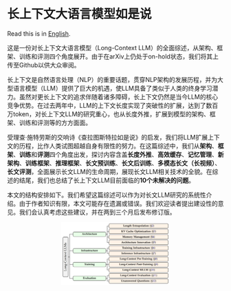 # 长上下文大语言模型如是说

Read this is in [English](./README_en.md).

这是一份对长上下文大语言模型（Long-Context LLM）的全面综述，从架构、框架、训练和评测四个角度展开。由于在arXiv上仍处于on-hold状态，我们将其上传至Github以供大众审阅。

长上下文是自然语言处理（NLP）的重要话题，贯穿NLP架构的发展历程，并为大型语言模型（LLM）提供了巨大的机遇，使LLM具备了类似于人类的终身学习潜力。虽然对更长上下文的追求伴随着诸多障碍，长上下文仍然是当今LLM的核心竞争优势。在过去两年中，LLM的上下文长度实现了突破性的扩展，达到了数百万token，对长上下文LLM的研究重心，也从长度外推，扩展到模型的架构、框架、训练和评测等的方方面面。

受理查·施特劳斯的交响诗《查拉图斯特拉如是说》的启发，我们将LLM扩展上下文的历程，比作人类试图超越自身有限性的努力。在这篇综述中，我们从**架构**、**框架**、**训练**和**评测**四个角度出发，探讨内容含盖**长度外推**、**高效缓存**、**记忆管理**、**新架构**、**训练框架**、**推理框架**、**长文预训练**、**长文后训练**、**多模态长文（长视频）**、**长文评测**，全面展示长文LLM的生命周期，展现长文LLM相关技术的全貌。在综述的结尾，我们也总结了长上下文LLM目前面临的**10个未解决的问题**。

本文的结构安排如下。我们希望这篇综述可以作为对长文LLM研究的系统性介绍。由于作者知识有限，本文可能存在遗漏或错误。我们欢迎读者提出建设性的意见。我们会认真考虑这些建议，并在两到三个月后发布修订版。

<p align="center">
    <img src="paper_structure.png" width="50%"> <br>
</p>
